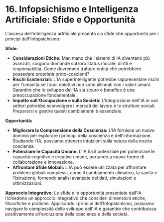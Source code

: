 # 16. Infopsichismo e Intelligenza Artificiale: Sfide e Opportunità

L'ascesa dell'intelligenza artificiale presenta sia sfide che opportunità per i principi dell'Infopsichismo:

**Sfide:**

- **Considerazioni Etiche:** Man mano che i sistemi di IA diventano più avanzati, sorgono domande sul loro status morale, diritti e responsabilità. Come dovremmo trattare entità che potrebbero possedere proprietà proto-coscienti?
- **Rischi Esistenziali:** L'IA superintelligente potrebbe rappresentare rischi per l'umanità se i suoi obiettivi non sono allineati con i valori umani. Garantire che lo sviluppo dell'IA sia sicuro e benefico è una preoccupazione fondamentale.
- **Impatto sull'Occupazione e sulla Società:** L'integrazione dell'IA in vari settori potrebbe sconvolgere i mercati del lavoro e le strutture sociali. Prepararsi e gestire questi cambiamenti è essenziale.

**Opportunità:**

- **Migliorare la Comprensione della Coscienza:** L'IA fornisce un nuovo dominio per esplorare i principi della coscienza e dell'informazione. Studiando l'IA, possiamo ottenere intuizioni sulla natura della nostra coscienza.
- **Potenziare le Capacità Umane:** L'IA ha il potenziale per potenziare le capacità cognitive e creative umane, portando a nuove forme di collaborazione e innovazione.
- **Affrontare Sfide Globali:** L'IA può essere utilizzata per affrontare problemi globali complessi, come il cambiamento climatico, la sanità e l'istruzione, fornendo analisi avanzate dei dati, simulazioni e ottimizzazioni.

**Approccio Integrativo:**
Le sfide e le opportunità presentate dall'IA richiedono un approccio integrativo che consideri dimensioni etiche, filosofiche e pratiche. Applicando i principi dell'Infopsichismo, possiamo navigare le complessità dello sviluppo dell'IA e garantire che contribuisca positivamente all'evoluzione della coscienza e della società.
